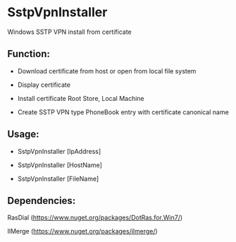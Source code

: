 # SstpVpnInstaller
Windows SSTP VPN install from certificate

## Function:

* Download certificate from host or open from local file system

* Display certificate

* Install certificate Root Store, Local Machine

* Create SSTP VPN type PhoneBook entry with certificate canonical name

## Usage:

* SstpVpnInstaller [IpAddress]

* SstpVpnInstaller [HostName]

* SstpVpnInstaller [FileName]

## Dependencies:
RasDial (https://www.nuget.org/packages/DotRas.for.Win7/)

IlMerge (https://www.nuget.org/packages/ilmerge/)
